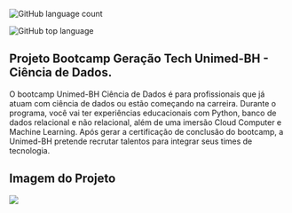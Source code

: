 ![GitHub language count](https://img.shields.io/github/languages/count/jeffersonASilva/Gera-o-Tech-Unimed-BH_modelo_ERR_Diagram_oficina)

![GitHub top language](https://img.shields.io/github/languages/top/jeffersonASIlva/Gera-o-Tech-Unimed-BH_modelo_ERR_Diagram_oficina)

## Projeto Bootcamp Geração Tech Unimed-BH - Ciência de Dados.

O bootcamp Unimed-BH Ciência de Dados é para profissionais que já atuam com ciência de dados ou estão começando na carreira. Durante o programa, você vai ter experiências educacionais com Python, banco de dados relacional e não relacional, além de uma imersão Cloud Computer e Machine Learning. Após gerar a certificação de conclusão do bootcamp, a Unimed-BH pretende recrutar talentos para integrar seus times de tecnologia.

## Imagem do Projeto

<img src="https://github.com/jeffersonAsilva/Gera-o-Tech-Unimed-BH_modelo_ERR_Diagram_oficina/blob/main/modelo_oficina.mwb">
